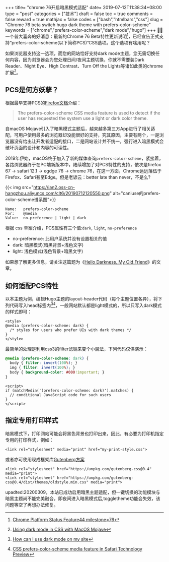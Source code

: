 +++
title= "chrome 76开启暗黑模式适配"
date= 2019-07-12T11:38:34+08:00
type = "post"
categories = ["技术"]
draft = false
toc = true
comments = false
reward = true
mathjax = false
codes = ["bash","htmlbars","css"]
slug = "Chrome 76 beta switch hugo dark theme with prefers-color-scheme"
keywords = ["chrome","prefers-color-scheme","dark mode","hugo"]
+++
🎉🎉一个普大喜奔的好消息：最新的Chrome 76 Beta特性更新说明[^1]，已经宣告正式支持“prefers-color-scheme(以下简称PCS)”CSS选项。这个选项有啥用呢？

如果浏览器支持这一选项，而您的网站恰好支持dark mode主题，您无需切换任何内容，因为浏览器会为您处理日间/夜间主题切换，你就不需要装Dark Reader、Night Eye、High Contrast、Turn Off the Lights等诸如此类的chrome扩展[^2]。
<!--more-->
## PCS是何方妖孽？

根据最早支持PCS的[Firefox文档](https://webflow.com/website/CSS-Color-Scheme-prefers-dark)介绍：

>The prefers-color-scheme CSS media feature is used to detect if the user has requested the system use a light or dark color theme.

自macOS Mojave引入了暗黑模式主题后，越来越多第三方App进行了相关适配，可用户使用最多的浏览器却没能很好的支持，究其原因，主要有两个，一是浏览器没有给出让开发者适配的接口，二是网站设计并不统一，强行进入暗黑模式会破坏页面的设计和内容的可读性。

2019年伊始，macOS终于加入了新的媒体查询`prefers-color-scheme`，紧接着，各路浏览器终于在PC端新版本中，陆续增加了对PCS特性的支持，依次是firefox 67 ->  safari 12.1 -> egdge 76 -> chrome 76，在这一方面，Chrome远远落伍于Firefox、Safari甚至Edge。但是老谚云：better late than never，不是么?

{{< img src="https://ian2.oss-cn-hangzhou.aliyuncs.com/clt6/20190712120550.png" alt="caniuse的prefers-color-scheme谱系图">}}

```
Name:   prefers-color-scheme
For:    @media
Value:  no-preference | light | dark
```

根据 css 草案介绍，PCS属性有三个值:`dark`, `light`, `no-preference`

- no-preference: 此用户系统并没有设置相关的值
- dark: 暗黑模式(暗黑背景+浅色文字)
- light: 浅色模式(浅色背景+暗黑文字)

如果想了解更多信息，请关注这篇题为《[Hello Darkness, My Old Friend](https://web.dev/blog)》的文章。

## 如何适配PCS特性

以本主题为例，编辑Hugo主题的layout-header代码（每个主题位置各异），将下列代码写入head标签内[^3][^4]，一般网站默认都是light模式的，所以只写入dark模式的样式即可：

```htmlbars
<style>
@media (prefers-color-scheme: dark) {
  /* styles for users who prefer UIs with dark themes */
}
</style>
```
最简单的处理是利用css3的filter滤镜来变个小魔法，下列代码仅供演示：

```css
@media (prefers-color-scheme: dark) {
  body { filter: invert(100%); }
  img { filter: invert(100%); }
  body { background-color: #000!important; }
}
```

```htmlbars
<script>
if (matchMedia('(prefers-color-scheme: dark)').matches) {
  // conditional JavaScript code for such users
}
</script>
```
## 指定专用打印样式

暗黑模式下，打印网站可能会将黑色背景也打印出来，因此，有必要为打印机指定专用的打印样式，例如：

```htmlbars
<link rel="stylesheet" media="print" href="my-print-style.css">
```
或者亦可使用现成框架库[Gutenberg方案](https://github.com/BafS/Gutenberg)

```htmlbars
<link rel="stylesheet" href="https://unpkg.com/gutenberg-css@0.4" media="print">
<link rel="stylesheet" href="https://unpkg.com/gutenberg-css@0.4/dist/themes/oldstyle.min.css" media="print">
```

upadted:20200309，本站已成功启用暗黑主题适配，但一键切换的功能模块与暗黑主题尚不能完美融合，即夜间进入暗黑模式后,toggletheme功能会失效，该问题等空了再想办法修复。


[^1]: [Chrome Platform Status Feature44 milestone=76](https://www.chromestatus.com/features#milestone%3D76)
[^2]: [Using dark mode in CSS with MacOS Mojave](https://paulmillr.com/posts/using-dark-mode-in-css/)
[^3]: [How can I use dark mode on my site](http://css-color-scheme-prefers-dark.webflow.io/)
[^4]: [CSS prefers-color-scheme media feature in Safari Technology Preview](https://webplatform.news/issues/2018-10-26)

